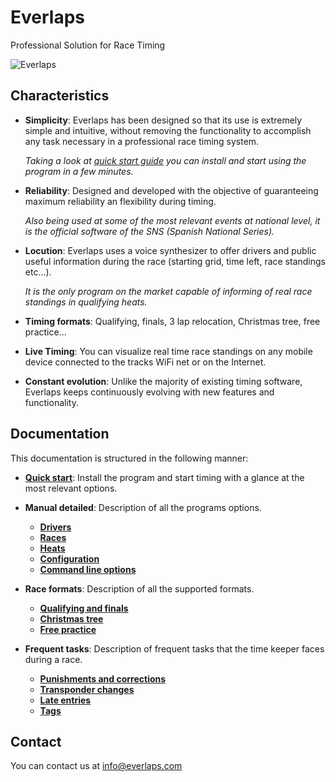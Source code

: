
<div class="bs-docs-header" id="content" style="margin-bottom:0px">
	<div class="container">
		<h1>Everlaps</h1>
		<p>Professional Solution for Race Timing</p>
	</div>
</div>

![Everlaps](en/img/heats.png)

##  Characteristics

- **Simplicity**: Everlaps has been designed so that its use is extremely simple and intuitive, without removing the functionality to accomplish any task necessary in a professional race timing system.

	*Taking a look at [quick start guide](quick-start/index.html) you can install and start using the program in a few minutes.*

- **Reliability**: Designed and developed with the objective of guaranteeing maximum reliability an flexibility during timing.

	*Also being used at some of the most relevant events at national level, it is the official software of the SNS (Spanish National Series).*

- **Locution**: Everlaps uses a voice synthesizer to offer drivers and public useful information during the race (starting grid, time left, race standings etc...).
 
	*It is the only program on the market capable of informing of real race standings in qualifying heats.*
 
- **Timing formats**: Qualifying, finals, 3 lap relocation, Christmas tree, free practice...

- **Live Timing**: You can visualize real time race standings on any mobile device connected to the tracks WiFi net or on the  Internet. 

- **Constant evolution**: Unlike the majority of existing timing software, Everlaps keeps continuously evolving with new features and functionality.

## Documentation

This documentation is structured in the following manner:

- [**Quick start**](quick-start/index.html): Install the program and start timing with a glance at the most relevant options.

- **Manual detailed**: Description of all the programs options.
	- [**Drivers**](user-guide/drivers/index.html)
	- [**Races**](user-guide/races/index.html)
	- [**Heats**](user-guide/heats/index.html)
	- [**Configuration**](user-guide/config/index.html)
	- [**Command line options**](user-guide/commands/index.html)

- **Race formats**: Description of all the supported formats.
 
	- [**Qualifying and finals**](race-formats/qualify-finals/index.html)
	- [**Christmas tree**](race-formats/christmas-tree/index.html)
	- [**Free practice**](race-formats/free-practice/index.html)

- **Frequent tasks**: Description of frequent tasks that the time keeper faces during a race.
	- [**Punishments and corrections**](common-tasks/punishments-corrections/index.html)
	- [**Transponder changes**](common-tasks/change-transponders/index.html)
	- [**Late entries**](common-tasks/late-entries/index.html)
	- [**Tags**](common-tasks/tags/index.html)

## Contact

You can contact us at [info@everlaps.com](mailto:info@everlaps.com)
